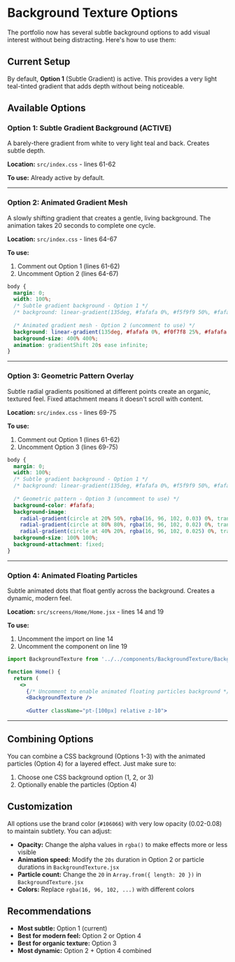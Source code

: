 # Background Texture Options

The portfolio now has several subtle background options to add visual interest without being distracting. Here's how to use them:

## Current Setup

By default, **Option 1** (Subtle Gradient) is active. This provides a very light teal-tinted gradient that adds depth without being noticeable.

## Available Options

### Option 1: Subtle Gradient Background (ACTIVE)
A barely-there gradient from white to very light teal and back. Creates subtle depth.

**Location:** `src/index.css` - lines 61-62

**To use:** Already active by default.

---

### Option 2: Animated Gradient Mesh
A slowly shifting gradient that creates a gentle, living background. The animation takes 20 seconds to complete one cycle.

**Location:** `src/index.css` - lines 64-67

**To use:**
1. Comment out Option 1 (lines 61-62)
2. Uncomment Option 2 (lines 64-67)

```css
body {
  margin: 0;
  width: 100%;
  /* Subtle gradient background - Option 1 */
  /* background: linear-gradient(135deg, #fafafa 0%, #f5f9f9 50%, #fafafa 100%); */
  
  /* Animated gradient mesh - Option 2 (uncomment to use) */
  background: linear-gradient(135deg, #fafafa 0%, #f0f7f8 25%, #fafafa 50%, #f5f9f9 75%, #fafafa 100%);
  background-size: 400% 400%;
  animation: gradientShift 20s ease infinite;
}
```

---

### Option 3: Geometric Pattern Overlay
Subtle radial gradients positioned at different points create an organic, textured feel. Fixed attachment means it doesn't scroll with content.

**Location:** `src/index.css` - lines 69-75

**To use:**
1. Comment out Option 1 (lines 61-62)
2. Uncomment Option 3 (lines 69-75)

```css
body {
  margin: 0;
  width: 100%;
  /* Subtle gradient background - Option 1 */
  /* background: linear-gradient(135deg, #fafafa 0%, #f5f9f9 50%, #fafafa 100%); */
  
  /* Geometric pattern - Option 3 (uncomment to use) */
  background-color: #fafafa;
  background-image: 
    radial-gradient(circle at 20% 50%, rgba(16, 96, 102, 0.03) 0%, transparent 50%),
    radial-gradient(circle at 80% 80%, rgba(16, 96, 102, 0.02) 0%, transparent 50%),
    radial-gradient(circle at 40% 20%, rgba(16, 96, 102, 0.025) 0%, transparent 50%);
  background-size: 100% 100%;
  background-attachment: fixed;
}
```

---

### Option 4: Animated Floating Particles
Subtle animated dots that float gently across the background. Creates a dynamic, modern feel.

**Location:** `src/screens/Home/Home.jsx` - lines 14 and 19

**To use:**
1. Uncomment the import on line 14
2. Uncomment the component on line 19

```jsx
import BackgroundTexture from '../../components/BackgroundTexture/BackgroundTexture';

function Home() {
  return (
    <>
      {/* Uncomment to enable animated floating particles background */}
      <BackgroundTexture />
      
      <Gutter className="pt-[100px] relative z-10">
```

---

## Combining Options

You can combine a CSS background (Options 1-3) with the animated particles (Option 4) for a layered effect. Just make sure to:
1. Choose one CSS background option (1, 2, or 3)
2. Optionally enable the particles (Option 4)

## Customization

All options use the brand color (`#106066`) with very low opacity (0.02-0.08) to maintain subtlety. You can adjust:

- **Opacity:** Change the alpha values in `rgba()` to make effects more or less visible
- **Animation speed:** Modify the `20s` duration in Option 2 or particle durations in `BackgroundTexture.jsx`
- **Particle count:** Change the `20` in `Array.from({ length: 20 })` in `BackgroundTexture.jsx`
- **Colors:** Replace `rgba(16, 96, 102, ...)` with different colors

## Recommendations

- **Most subtle:** Option 1 (current)
- **Best for modern feel:** Option 2 or Option 4
- **Best for organic texture:** Option 3
- **Most dynamic:** Option 2 + Option 4 combined